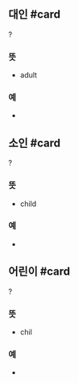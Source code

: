 ## 대인 #card
?
### 뜻
- adult
### 예
-

## 소인 #card
?
### 뜻
- child
### 예
-

## 어린이 #card
?
### 뜻
- chil
### 예
-
